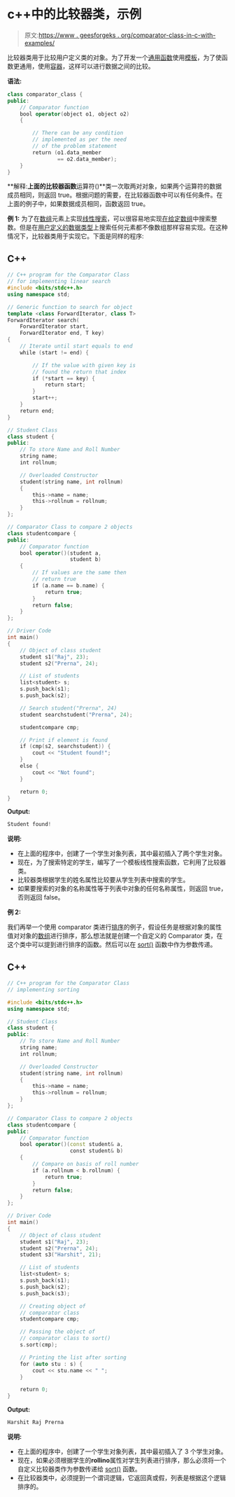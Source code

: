 # c++中的比较器类，示例

> 原文:[https://www . geesforgeks . org/comparator-class-in-c-with-examples/](https://www.geeksforgeeks.org/comparator-class-in-c-with-examples/)

比较器类用于比较用户定义类的对象。为了开发一个[通用函数](https://www.geeksforgeeks.org/generics-in-c/)使用[模板](https://www.geeksforgeeks.org/templates-cpp/)，为了使函数更通用，使用[容器](https://www.geeksforgeeks.org/containers-cpp-stl/)，这样可以进行数据之间的比较。

**语法:**

```cpp
class comparator_class {
public:
    // Comparator function
    bool operator(object o1, object o2)
    {

        // There can be any condition
        // implemented as per the need
        // of the problem statement
        return (o1.data_member
                == o2.data_member);
    }
}
```

**解释:**上面的比较器函数**运算符()**类一次取两对对象，如果两个运算符的数据成员相同，则返回 true。根据问题的需要，在比较器函数中可以有任何条件。在上面的例子中，如果数据成员相同，函数返回 true。

**例 1:**
为了在[数组](https://www.geeksforgeeks.org/introduction-to-arrays/)元素上实现[线性搜索](https://www.geeksforgeeks.org/linear-search/)，可以很容易地实现[在给定数组](https://www.geeksforgeeks.org/recursive-c-program-linearly-search-element-given-array/)中搜索整数。但是在[用户定义的数据类型](https://www.geeksforgeeks.org/user-defined-data-types-in-c/)上搜索任何元素都不像数组那样容易实现。在这种情况下，比较器类用于实现它。下面是同样的程序:

## C++

```cpp
// C++ program for the Comparator Class
// for implementing linear search
#include <bits/stdc++.h>
using namespace std;

// Generic function to search for object
template <class ForwardIterator, class T>
ForwardIterator search(
    ForwardIterator start,
    ForwardIterator end, T key)
{
    // Iterate until start equals to end
    while (start != end) {

        // If the value with given key is
        // found the return that index
        if (*start == key) {
            return start;
        }
        start++;
    }
    return end;
}

// Student Class
class student {
public:
    // To store Name and Roll Number
    string name;
    int rollnum;

    // Overloaded Constructor
    student(string name, int rollnum)
    {
        this->name = name;
        this->rollnum = rollnum;
    }
};

// Comparator Class to compare 2 objects
class studentcompare {
public:
    // Comparator function
    bool operator()(student a,
                    student b)
    {
        // If values are the same then
        // return true
        if (a.name == b.name) {
            return true;
        }
        return false;
    }
};

// Driver Code
int main()
{
    // Object of class student
    student s1("Raj", 23);
    student s2("Prerna", 24);

    // List of students
    list<student> s;
    s.push_back(s1);
    s.push_back(s2);

    // Search student("Prerna", 24)
    student searchstudent("Prerna", 24);

    studentcompare cmp;

    // Print if element is found
    if (cmp(s2, searchstudent)) {
        cout << "Student found!";
    }
    else {
        cout << "Not found";
    }

    return 0;
}
```

**Output:**

```cpp
Student found!

```

**说明:**

*   在上面的程序中，创建了一个学生对象列表，其中最初插入了两个学生对象。
*   现在，为了搜索特定的学生，编写了一个模板线性搜索函数，它利用了比较器类。
*   比较器类根据学生的姓名属性比较要从学生列表中搜索的学生。
*   如果要搜索的对象的名称属性等于列表中对象的任何名称属性，则返回 true，否则返回 false。

**例 2:**

我们再举一个使用 comparator 类进行[排序](https://www.geeksforgeeks.org/sorting-algorithms/)的例子，假设任务是根据对象的属性值对对象的[数组](https://www.geeksforgeeks.org/how-to-initialize-array-of-objects-with-parameterized-constructors-in-c/)进行排序，那么想法就是创建一个自定义的 Comparator 类，在这个类中可以提到进行排序的函数。然后可以在 [sort()](https://www.geeksforgeeks.org/arrays-sort-in-java-with-examples/) 函数中作为参数传递。

## C++

```cpp
// C++ program for the Comparator Class
// implementing sorting

#include <bits/stdc++.h>
using namespace std;

// Student Class
class student {
public:
    // To store Name and Roll Number
    string name;
    int rollnum;

    // Overloaded Constructor
    student(string name, int rollnum)
    {
        this->name = name;
        this->rollnum = rollnum;
    }
};

// Comparator Class to compare 2 objects
class studentcompare {
public:
    // Comparator function
    bool operator()(const student& a,
                    const student& b)
    {
        // Compare on basis of roll number
        if (a.rollnum < b.rollnum) {
            return true;
        }
        return false;
    }
};

// Driver Code
int main()
{
    // Object of class student
    student s1("Raj", 23);
    student s2("Prerna", 24);
    student s3("Harshit", 21);

    // List of students
    list<student> s;
    s.push_back(s1);
    s.push_back(s2);
    s.push_back(s3);

    // Creating object of
    // comparator class
    studentcompare cmp;

    // Passing the object of
    // comparator class to sort()
    s.sort(cmp);

    // Printing the list after sorting
    for (auto stu : s) {
        cout << stu.name << " ";
    }

    return 0;
}
```

**Output:**

```cpp
Harshit Raj Prerna

```

**说明:**

*   在上面的程序中，创建了一个学生对象列表，其中最初插入了 3 个学生对象。
*   现在，如果必须根据学生的**rollino**属性对学生列表进行排序，那么必须将一个自定义比较器类作为参数传递给 [sort()](https://www.geeksforgeeks.org/sort-c-stl/) 函数。
*   在比较器类中，必须提到一个谓词逻辑，它返回真或假，列表是根据这个逻辑排序的。